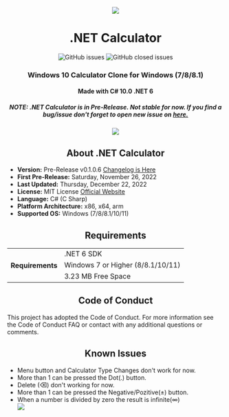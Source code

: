 <p align="center">
  <img src="https://user-images.githubusercontent.com/91411319/204101016-2dc6e3bb-c9e2-4d63-965c-a452e972b022.png">
  <h1 align="center">.NET Calculator</h1>
  <p align="center">
    <img alt="GitHub issues" src="https://img.shields.io/github/issues-raw/AlperAkca79/dotNETCalculator?label=Open%20Issues&style=flat-square">
    <img alt="GitHub closed issues" src="https://img.shields.io/github/issues-closed-raw/AlperAkca79/dotNETCalculator?color=red&label=Closed%20Issues&style=flat-square">
    
  </p>
  <h3 align="center"> Windows 10 Calculator Clone for Windows (7/8/8.1) </h3>
  <h4 align="center"> Made with C# 10.0 .NET 6 </h4>
  <h5 align="center"><b>NOTE:</b> .NET Calculator is in Pre-Release. Not stable for now. If you find a bug/issue don't forget to open new issue on <a href="https://github.com/AlperAkca79/dotNETCalculator/issues/new">here.</a></h5>
</p>
<p align="center">
  <img src="https://user-images.githubusercontent.com/91411319/204359239-50e9179f-f410-45e4-b2b9-9004048b1ba2.png">
</p>
<h2 align="center"> About .NET Calculator </h2>
<p>
  <ul>
    <li> <b>Version:</b> Pre-Release v0.1.0.6 <a href="https://github.com/AlperAkca79/dotNETCalculator/releases/tag/0.1.0.6"> Changelog is Here </a></li>
    <li> <b>First Pre-Release:</b> Saturday, November 26, 2022 </li>
    <li> <b>Last Updated:</b> Thursday, December 22, 2022 </li>
    <li> <b>License:</b> MIT License <a href="https://mit-license.org/"> Official Website </a> </li>
    <li> <b>Language:</b> C# (C Sharp) </li>
    <li> <b>Platform Architecture:</b> x86, x64, arm </li>
    <li> <b>Supported OS:</b> Windows (7/8/8.1/10/11) </li>
  </ul>
</p>
<h2 align="center"> Requirements </h2>
<table align="center">
  <tr>
    <th rowspan="3"> Requirements </th>
    <td> .NET 6 SDK </td>
  </tr>
  <tr>   
    <td> Windows 7 or Higher (8/8.1/10/11) </td>
  </tr>
  <tr>
    <td> 3.23 MB Free Space </td>
  </tr>
</table>
<p>
  <h2 align="center"> Code of Conduct </h2>
  This project has adopted the Code of Conduct. For more information see the Code of Conduct FAQ or contact with any additional questions or comments.
</p>
<p align="center">
  <h2 align="center"> Known Issues </h2>
  <ul>
    <li> Menu button and Calculator Type Changes don't work for now. </li>
    <li> More than 1 can be pressed the Dot(.) button. </li>
    <li> Delete (⌫) don't working for now. </li>
    <li> More than 1 can be pressed the Negative/Pozitive(±) button. </li>
    <li> When a number is divided by zero the result is infinite(∞) </li>
    <img src="https://user-images.githubusercontent.com/91411319/205452904-c9cdf8d3-49a5-4a55-a3b2-d89f327df2ef.png">
  </ul>
</p>
